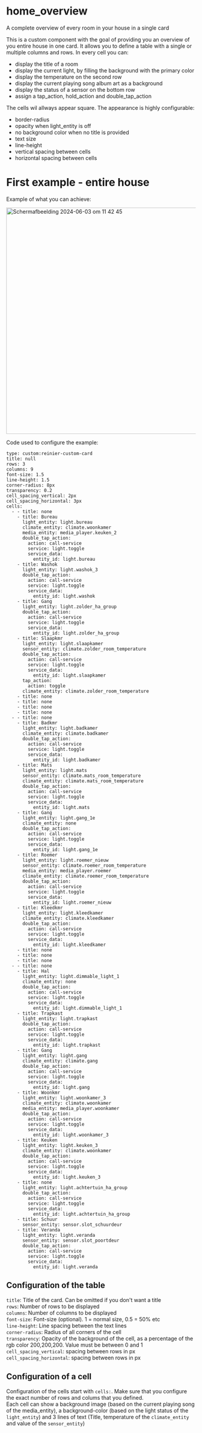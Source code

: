# home_overview
A complete overview of every room in your house in a single card

This is a custom component with the goal of providing you an overview of you entire house in one card. 
It allows you to define a table with a single or multiple columns and rows.
In every cell you can:
- display the title of a room
- display the current light, by filling the background with the primary color
- display the temperature on the second row
- display the current playing song album art as a background
- display the status of a sensor on the bottom row
- assign a tap_action, hold_action and double_tap_action

The cells wil allways appear square. The appearance is highly configurable:
- border-radius
- opacity when light_entity is off
- no background color when no title is provided
- text size
- line-height
- vertical spacing between cells
- horizontal spacing between cells

# First example - entire house

Example of what you can achieve:

<img width="600" alt="Scherm­afbeelding 2024-06-03 om 11 42 45" src="https://github.com/reiniertc/home_overview/assets/5908262/ec23fa00-bbd5-4ef5-82c4-795f8f9b7c57">

Code used to configure the example:
```
type: custom:reinier-custom-card
title: null
rows: 3
columns: 9
font-size: 1.5
line-height: 1.5
corner-radius: 8px
transparency: 0.2
cell_spacing_vertical: 2px
cell_spacing_horizontal: 3px
cells:
  - - title: none
    - title: Bureau
      light_entity: light.bureau
      climate_entity: climate.woonkamer
      media_entity: media_player.keuken_2
      double_tap_action:
        action: call-service
        service: light.toggle
        service_data:
          entity_id: light.bureau
    - title: Washok
      light_entity: light.washok_3
      double_tap_action:
        action: call-service
        service: light.toggle
        service_data:
          entity_id: light.washok
    - title: Gang
      light_entity: light.zolder_ha_group
      double_tap_action:
        action: call-service
        service: light.toggle
        service_data:
          entity_id: light.zolder_ha_group
    - title: Slaapkmr
      light_entity: light.slaapkamer
      sensor_entity: climate.zolder_room_temperature
      double_tap_action:
        action: call-service
        service: light.toggle
        service_data:
          entity_id: light.slaapkamer
      tap_action:
        action: toggle
      climate_entity: climate.zolder_room_temperature
    - title: none
    - title: none
    - title: none
    - title: none
  - - title: none
    - title: Badkmr
      light_entity: light.badkamer
      climate_entity: climate.badkamer
      double_tap_action:
        action: call-service
        service: light.toggle
        service_data:
          entity_id: light.badkamer
    - title: Mats
      light_entity: light.mats
      sensor_entity: climate.mats_room_temperature
      climate_entity: climate.mats_room_temperature
      double_tap_action:
        action: call-service
        service: light.toggle
        service_data:
          entity_id: light.mats
    - title: Gang
      light_entity: light.gang_1e
      climate_entity: none
      double_tap_action:
        action: call-service
        service: light.toggle
        service_data:
          entity_id: light.gang_1e
    - title: Roemer
      light_entity: light.roemer_nieuw
      sensor_entity: climate.roemer_room_temperature
      media_entity: media_player.roemer
      climate_entity: climate.roemer_room_temperature
      double_tap_action:
        action: call-service
        service: light.toggle
        service_data:
          entity_id: light.roemer_nieuw
    - title: Kleedkmr
      light_entity: light.kleedkamer
      climate_entity: climate.kleedkamer
      double_tap_action:
        action: call-service
        service: light.toggle
        service_data:
          entity_id: light.kleedkamer
    - title: none
    - title: none
    - title: none
  - - title: none
    - title: Hal
      light_entity: light.dimmable_light_1
      climate_entity: none
      double_tap_action:
        action: call-service
        service: light.toggle
        service_data:
          entity_id: light.dimmable_light_1
    - title: Trapkast
      light_entity: light.trapkast
      double_tap_action:
        action: call-service
        service: light.toggle
        service_data:
          entity_id: light.trapkast
    - title: Gang
      light_entity: light.gang
      climate_entity: climate.gang
      double_tap_action:
        action: call-service
        service: light.toggle
        service_data:
          entity_id: light.gang
    - title: Woonkmr
      light_entity: light.woonkamer_3
      climate_entity: climate.woonkamer
      media_entity: media_player.woonkamer
      double_tap_action:
        action: call-service
        service: light.toggle
        service_data:
          entity_id: light.woonkamer_3
    - title: Keuken
      light_entity: light.keuken_3
      climate_entity: climate.woonkamer
      double_tap_action:
        action: call-service
        service: light.toggle
        service_data:
          entity_id: light.keuken_3
    - title: none
      light_entity: light.achtertuin_ha_group
      double_tap_action:
        action: call-service
        service: light.toggle
        service_data:
          entity_id: light.achtertuin_ha_group
    - title: Schuur
      sensor_entity: sensor.slot_schuurdeur
    - title: Veranda
      light_entity: light.veranda
      sensor_entity: sensor.slot_poortdeur
      double_tap_action:
        action: call-service
        service: light.toggle
        service_data:
          entity_id: light.veranda
```

## Configuration of the table
```title```: Title of the card. Can be omitted if you don't want a title<br>
```rows```: Number of rows to be displayed<br>
```columns```: Number of columns to be displayed<br>
```font-size```: Font-size (optional). 1 = normal size, 0.5 = 50% etc<br>
```line-height```: Line spacing between the text lines<br>
```corner-radius```: Radius of all corners of the cell<br>
```transparency```: Opacity of the background of the cell, as a percentage of the rgb color 200,200,200. Value must be between 0 and 1<br>
```cell_spacing_vertical```: spacing between rows in px<br>
```cell_spacing_horizontal```: spacing between rows in px<br>

## Configuration of a cell
Configuration of the cells start with ```cells:```. Make sure that you configure the exact number of rows and colums that you defined.<br>
Each cell can show a background image (based on the current playing song of the media_entity), a background-color (based on the light status of the ```light_entity```) and 3 lines of text (Title, temperature of the ```climate_entity``` and value of the ```sensor_entity```)


